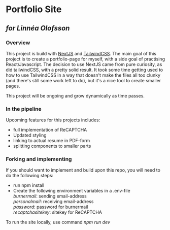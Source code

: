 Portfolio Site
=======
## *for Linnéa Olofsson*  

### Overview
This project is build with [NextJS](https://nextjs.org/docs) and [TailwindCSS](https://tailwindcss.com/docs).
The main goal of this project is to create a portfolio-page for myself, with a side goal of practising React/Javascript. The decision to use NextJS came from pure curiosity, as did tailwindCSS, with a pretty solid result. It took some time getting used to how to use TailwindCSS in a way that doesn't make the files all too clunky (and there's still some work left to do), but it's a nice tool to create smaller pages.

This project will be ongoing and grow dynamically as time passes.

### In the pipeline
Upcoming features for this projects includes:
- full implementation of ReCAPTCHA
- Updated styling
- linking to actual resume in PDF-form
- splitting components to smaller parts

### Forking and implementing
If you should want to implement and build upon this repo, you will need to do the following steps:
- run npm install
- Create the following environment variables in a .env-file  
    *burnermail*: sending email-address  
    *personalmail*: receiving email-address  
    *password*: password for burnermail  
    *recaptchasitekey*: sitekey for ReCAPTCHA



To run the site locally, use command *npm run dev*
